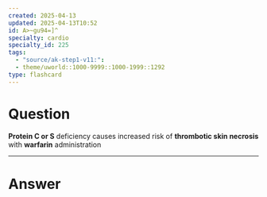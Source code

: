 ```yaml
---
created: 2025-04-13
updated: 2025-04-13T10:52
id: A>~gu94=]^
specialty: cardio
specialty_id: 225
tags:
  - "source/ak-step1-v11:": 
  - theme/uworld::1000-9999::1000-1999::1292
type: flashcard
---
```


# Question
**Protein C or S** deficiency causes increased risk of **thrombotic skin necrosis** with **warfarin** administration

---

# Answer
